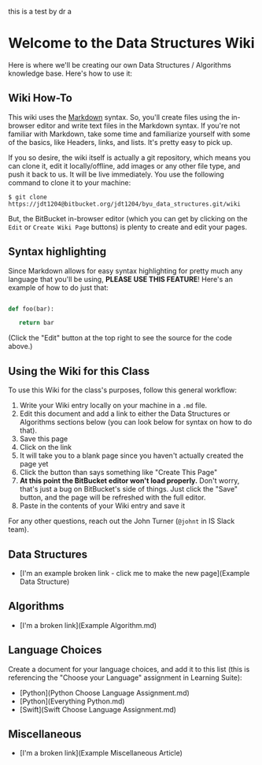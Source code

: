 this is a test by dr a

# Welcome to the Data Structures Wiki

Here is where we'll be creating our own Data Structures / Algorithms knowledge base. Here's how to use it: 

## Wiki How-To

This wiki uses the [Markdown](http://daringfireball.net/projects/markdown/) syntax. So, you'll create files using the in-browser editor and write text files in the Markdown syntax. If you're not familiar with Markdown, take some time and familiarize yourself with some of the basics, like Headers, links, and lists. It's pretty easy to pick up. 

If you so desire, the wiki itself is actually a git repository, which means you can clone it, edit it locally/offline, add images or any other file type, and push it back to us. It will be live immediately. You use the following command to clone it to your machine: 

```
$ git clone https://jdt1204@bitbucket.org/jdt1204/byu_data_structures.git/wiki
```

But, the BitBucket in-browser editor (which you can get by clicking on the `Edit` or `Create Wiki Page` buttons) is plenty to create and edit your pages. 

## Syntax highlighting

Since Markdown allows for easy syntax highlighting for pretty much any language that you'll be using, **PLEASE USE THIS FEATURE**! Here's an example of how to do just that: 

```python

def foo(bar):

   return bar

```

(Click the "Edit" button at the top right to see the source for the code above.)

## Using the Wiki for this Class

To use this Wiki for the class's purposes, follow this general workflow: 

1. Write your Wiki entry locally on your machine in a `.md` file. 
2. Edit this document and add a link to either the Data Structures or Algorithms sections below (you can look below for syntax on how to do that). 
3. Save this page
4. Click on the link
5. It will take you to a blank page since you haven't actually created the page yet
6. Click the button than says something like "Create This Page"
7. **At this point the BitBucket editor won't load properly.** Don't worry, that's just a bug on BitBucket's side of things. Just click the "Save" button, and the page will be refreshed with the full editor. 
8. Paste in the contents of your Wiki entry and save it

For any other questions, reach out the John Turner (`@johnt` in IS Slack team). 

## Data Structures

- [I'm an example broken link - click me to make the new page](Example Data Structure)

## Algorithms

- [I'm a broken link](Example Algorithm.md)

## Language Choices

Create a document for your language choices, and add it to this list (this is referencing the "Choose your Language" assignment in Learning Suite): 

- [Python](Python Choose Language Assignment.md)
- [Python](Everything Python.md)
- [Swift](Swift Choose Language Assignment.md)

## Miscellaneous

- [I'm a broken link](Example Miscellaneous Article)